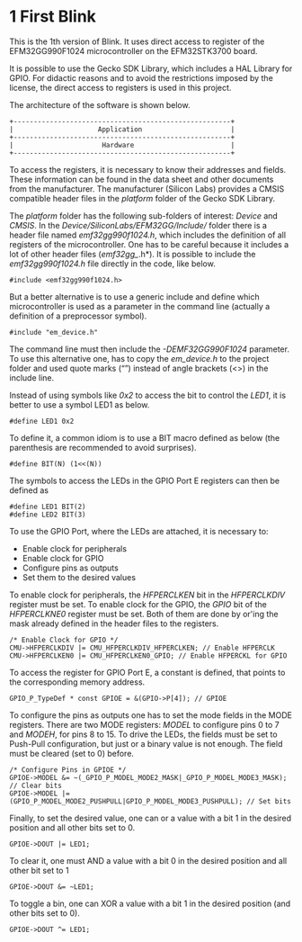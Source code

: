 1 First Blink
=============

This is the 1th version of Blink. It uses direct access to register of the EFM32GG990F1024 microcontroller on the EFM32STK3700 board.

It is possible to use the Gecko SDK Library, which includes a HAL Library for GPIO. For didactic reasons and to avoid the restrictions imposed by the license, the direct access to registers is used in this project.

The architecture of the software is shown below.

    +------------------------------------------------------+
    |                     Application                      |
    +------------------------------------------------------+
    |                      Hardware                        |
    +------------------------------------------------------+
    

To access the registers, it is necessary to know their addresses and fields. These information can be found in the data sheet and other documents from the manufacturer. The manufacturer (Silicon Labs) provides a CMSIS compatible header files in the *platform* folder of the Gecko SDK Library.

The *platform* folder has the following sub-folders of interest: *Device* and *CMSIS*. In the *Device/SiliconLabs/EFM32GG/Include/* folder there is a header file named *emf32gg990f1024.h*, which includes the definition of all registers of the microcontroller. One has to be careful because it includes a lot of other header files (*emf32gg_*.h*). It is possible to include the *emf32gg990f1024.h* file directly in the code, like below.

    #include <emf32gg990f1024.h>

But a better alternative is to use a generic include and define which microcontroller is used as a parameter in the command line (actually a definition of a preprocessor symbol).

    #include "em_device.h"

The command line must then include the *-DEMF32GG990F1024* parameter. To use this alternative one, has to copy the *em_device.h* to the project folder and used quote marks (“”) instead of angle brackets (<>) in the include line.

Instead of using symbols like *0x2* to access the bit to control the *LED1*, it is better to use a symbol LED1 as below.

    #define LED1 0x2

To define it, a common idiom is to use a BIT macro defined as below (the parenthesis are recommended to avoid surprises).
   
    #define BIT(N) (1<<(N))

The symbols to access the LEDs in the GPIO Port E registers can then be defined as

    #define LED1 BIT(2)
    #define LED2 BIT(3)

To use the GPIO Port, where the LEDs are attached, it is necessary to:

-   Enable clock for peripherals
-   Enable clock for GPIO
-   Configure pins as outputs
-   Set them to the desired values

To enable clock for peripherals, the *HFPERCLKEN* bit in the *HFPERCLKDIV* register must be set. To enable clock for the GPIO, the *GPIO* bit of the *HFPERCLKNE0* register must be set. Both of them are done by or'ing the mask already defined in the header files to the registers.

    /* Enable Clock for GPIO */
    CMU->HFPERCLKDIV |= CMU_HFPERCLKDIV_HFPERCLKEN; // Enable HFPERCLK
    CMU->HFPERCLKEN0 |= CMU_HFPERCLKEN0_GPIO; // Enable HFPERCKL for GPIO
    
To access the register for GPIO Port E, a constant is defined, that points to the corresponding memory address.

    GPIO_P_TypeDef * const GPIOE = &(GPIO->P[4]); // GPIOE

To configure the pins as outputs one has to set the mode fields in the MODE registers. There are two MODE registers: *MODEL* to configure pins 0 to 7 and *MODEH*, for pins 8 to 15. To drive the LEDs, the fields must be set to Push-Pull configuration, but just or a binary value is not enough. The field must be cleared (set to 0) before.

    /* Configure Pins in GPIOE */
    GPIOE->MODEL &= ~(_GPIO_P_MODEL_MODE2_MASK|_GPIO_P_MODEL_MODE3_MASK); // Clear bits
    GPIOE->MODEL |= (GPIO_P_MODEL_MODE2_PUSHPULL|GPIO_P_MODEL_MODE3_PUSHPULL); // Set bits
    
Finally, to set the desired value, one can or a value with a bit 1 in the desired position and all other bits set to 0.

    GPIOE->DOUT |= LED1;

To clear it, one must AND a value with a bit 0 in the desired position and all other bit set to 1

    GPIOE->DOUT &= ~LED1;

To toggle a bin, one can XOR a value with a bit 1 in the desired position (and other bits set to 0).

    GPIOE->DOUT ^= LED1;
